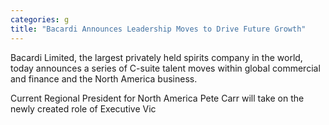 ```yaml
---
categories: g
title: "Bacardi Announces Leadership Moves to Drive Future Growth"
---
```

Bacardi Limited, the largest privately held spirits company in the world, today announces a series of C-suite talent moves within global commercial and finance and the North America business.

Current Regional President for North America Pete Carr will take on the newly created role of Executive Vic